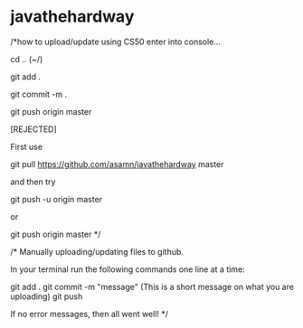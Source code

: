# javathehardway

/*how to upload/update using CS50
enter into console...

cd .. (~/)

git add .  

git commit -m . 

git push origin master







[REJECTED]

First use

git pull https://github.com/asamn/javathehardway master

and then try

git push -u origin master

or

git push origin master
*/

/*
Manually uploading/updating files to github.

In your terminal run the following commands one line at a time:

git add .
git commit -m "message" (This is a short message on what you are uploading)
git push

If no error messages, then all went well!
*/
